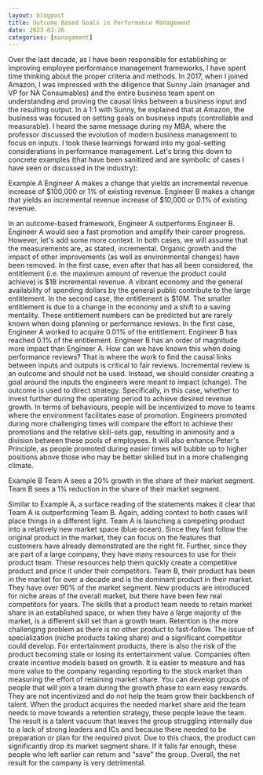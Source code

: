 ```yaml
---
layout: blogpost
title: Outcome Based Goals in Performance Management
date: 2023-03-26
categories: [management]
---
```

Over the last decade, as I have been responsible for establishing or improving employee performance management frameworks, I have spent time thinking about the proper criteria and methods. In 2017, when I joined Amazon, I was impressed with the diligence that Sunny Jain (manager and VP for NA Consumables) and the entire business team spent on understanding and proving the causal links between a business input and the resulting output. In a 1:1 with Sunny, he explained that at Amazon, the business was focused on setting goals on business inputs (controllable and measurable). I heard the same message during my MBA, where the professor discussed the evolution of modern business management to focus on inputs. I took these learnings forward into my goal-setting considerations in performance management.
Let's bring this down to concrete examples (that have been sanitized and are symbolic of cases I have seen or discussed in the industry):

Example A
Engineer A makes a change that yields an incremental revenue increase of $100,000 or 1% of existing revenue.
Engineer B makes a change that yields an incremental revenue increase of $10,000 or 0.1% of existing revenue.

In an outcome-based framework, Engineer A outperforms Engineer B. Engineer A would see a fast promotion and amplify their career progress. However, let's add some more context. In both cases, we will assume that the measurements are, as stated, incremental. Organic growth and the impact of other improvements (as well as environmental changes) have been removed. In the first case, even after that has all been considered, the entitlement (i.e. the maximum amount of revenue the product could achieve) is $1B incremental revenue. A vibrant economy and the general availability of spending dollars by the general public contribute to the large entitlement. In the second case, the entitlement is $10M. The smaller entitlement is due to a change in the economy and a shift to a saving mentality. These entitlement numbers can be predicted but are rarely known when doing planning or performance reviews.
In the first case, Engineer A worked to acquire 0.01% of the entitlement. Engineer B has reached 0.1% of the entitlement. Engineer B has an order of magnitude more impact than Engineer A. How can we have known this when doing performance reviews? That is where the work to find the causal links between inputs and outputs is critical to fair reviews. Incremental review is an outcome and should not be used. Instead, we should consider creating a goal around the inputs the engineers were meant to impact (change). The outcome is used to direct strategy. Specifically, in this case, whether to invest further during the operating period to achieve desired revenue growth.
In terms of behaviours, people will be incentivized to move to teams where the environment facilitates ease of promotion. Engineers promoted during more challenging times will compare the effort to achieve their promotions and the relative skill-sets gap, resulting in animosity and a division between these pools of employees. It will also enhance Peter's Principle, as people promoted during easier times will bubble up to higher positions above those who may be better skilled but in a more challenging climate.


Example B
Team A sees a 20% growth in the share of their market segment.
Team B sees a 1% reduction in the share of their market segment.

Similar to Example A, a surface reading of the statements makes it clear that Team A is outperforming Team B. Again, adding context to both cases will place things in a different light.
Team A is launching a competing product into a relatively new market space (blue ocean). Since they fast follow the original product in the market, they can focus on the features that customers have already demonstrated are the right fit. Further, since they are part of a large company, they have many resources to use for their product team. These resources help them quickly create a competitive product and price it under their competitors.
Team B, their product has been in the market for over a decade and is the dominant product in their market. They have over 90% of the market segment. New products are introduced for niche areas of the overall market, but there have been few real competitors for years. The skills that a product team needs to retain market share in an established space, or when they have a large majority of the market, is a different skill set than a growth team. Retention is the more challenging problem as there is no other product to fast-follow. The issue of specialization (niche products taking share) and a significant competitor could develop. For entertainment products, there is also the risk of the product becoming stale or losing its entertainment value.
Companies often create incentive models based on growth. It is easier to measure and has more value to the company regarding reporting to the stock market than measuring the effort of retaining market share. You can develop groups of people that will join a team during the growth phase to earn easy rewards. They are not incentivized and do not help the team grow their backbench of talent. When the product acquires the needed market share and the team needs to move towards a retention strategy, these people leave the team. The result is a talent vacuum that leaves the group struggling internally due to a lack of strong leaders and ICs and because there needed to be preparation or plan for the required pivot. Due to this chaos, the product can significantly drop its market segment share. If it falls far enough, these people who left earlier can return and "save" the group. Overall, the net result for the company is very detrimental.
